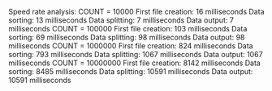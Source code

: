 Speed rate analysis:
COUNT = 10000
First file creation: 16 milliseconds
Data sorting: 13 milliseconds
Data splitting: 7 milliseconds
Data output: 7 milliseconds
COUNT = 100000
First file creation: 103 milliseconds
Data sorting: 69 milliseconds
Data splitting: 98 milliseconds
Data output: 98 milliseconds
COUNT = 1000000
First file creation: 824 milliseconds
Data sorting: 793 milliseconds
Data splitting: 1067 milliseconds
Data output: 1067 milliseconds
COUNT = 10000000
First file creation: 8142 milliseconds
Data sorting: 8485 milliseconds
Data splitting: 10591 milliseconds
Data output: 10591 milliseconds